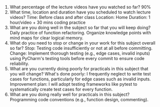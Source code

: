 1. What percentage of the lecture videos have you watched so far?
90%
2. What time, location and duration have you scheduled to watch lecture videos?
Time: Before class and after class
Location: Home 
Duration: 1 hour/video + 30 mins coding practice
3. What are you doing well in the subject so far that you will keep doing?
Daily practice of function refactoring.
Organize knowledge points with mind maps for clear logical memory.
4. What do you need to stop or change in your work for this subject overall so far?
Stop: Testing code insufficiently or not at all before committing.
Change: Implement thorough testing (e.g., edge cases, invalid inputs) using PyCharm's testing tools before every commit to ensure code reliability.
5. What are you currently doing poorly for practicals in this subject that you will change?
What's done poorly:
I frequently neglect to write test cases for functions, particularly for edge cases such as invalid inputs.
Improvement plan:
I will adopt testing frameworks like pytest to systematically create test cases for every function. 
6. What are you doing really well for practicals in this subject?
Programming code conventions (e.g., function design, commenting).